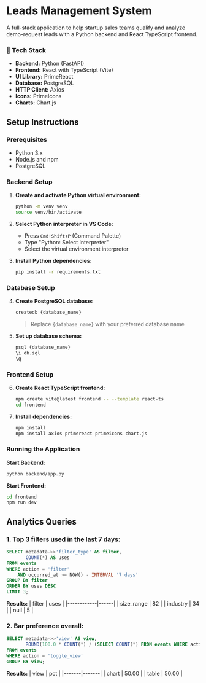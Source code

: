 # Leads Management System

A full-stack application to help startup sales teams qualify and analyze demo-request leads with a Python backend and React TypeScript frontend.

### 🔧 Tech Stack
- **Backend:** Python (FastAPI)
- **Frontend:** React with TypeScript (Vite)
- **UI Library:** PrimeReact
- **Database:** PostgreSQL
- **HTTP Client:** Axios
- **Icons:** PrimeIcons
- **Charts:** Chart.js

## Setup Instructions

### Prerequisites
- Python 3.x
- Node.js and npm
- PostgreSQL

### Backend Setup

1. **Create and activate Python virtual environment:**
   ```bash
   python -m venv venv
   source venv/bin/activate
   ```

2. **Select Python interpreter in VS Code:**
   - Press `Cmd+Shift+P` (Command Palette)
   - Type "Python: Select Interpreter"
   - Select the virtual environment interpreter

3. **Install Python dependencies:**
   ```bash
   pip install -r requirements.txt
   ```

### Database Setup

4. **Create PostgreSQL database:**
   ```bash
   createdb {database_name}
   ```
   > Replace `{database_name}` with your preferred database name

5. **Set up database schema:**
   ```bash
   psql {database_name}
   \i db.sql
   \q
   ```

### Frontend Setup

6. **Create React TypeScript frontend:**
   ```bash
   npm create vite@latest frontend -- --template react-ts
   cd frontend
   ```

7. **Install dependencies:**
   ```bash
   npm install
   npm install axios primereact primeicons chart.js
   ```

### Running the Application

**Start Backend:**
```bash
python backend/app.py
```

**Start Frontend:**
```bash
cd frontend
npm run dev
```

## Analytics Queries

### 1. Top 3 filters used in the last 7 days:

```sql
SELECT metadata->>'filter_type' AS filter,
       COUNT(*) AS uses
FROM events
WHERE action = 'filter'
	AND occurred_at >= NOW() - INTERVAL '7 days'
GROUP BY filter
ORDER BY uses DESC
LIMIT 3;
```

**Results:**
| filter     | uses |
|------------|------|
| size_range | 82   |
| industry   | 34   |
| null       | 5    |

### 2. Bar preference overall:

```sql
SELECT metadata->>'view' AS view,
       ROUND(100.0 * COUNT(*) / (SELECT COUNT(*) FROM events WHERE action = 'toggle_view'), 2) AS pct
FROM events
WHERE action = 'toggle_view'
GROUP BY view;
```

**Results:**
| view  | pct   |
|-------|-------|
| chart | 50.00 |
| table | 50.00 |
